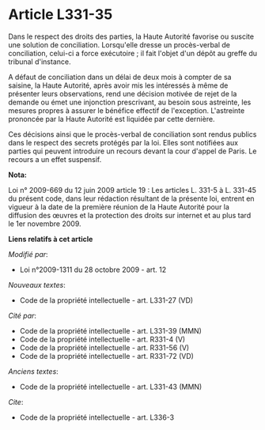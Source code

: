 # Article L331-35

Dans le respect des droits des parties, la Haute Autorité favorise ou suscite une solution de conciliation. Lorsqu'elle
dresse un procès-verbal de conciliation, celui-ci a force exécutoire ; il fait l'objet d'un dépôt au greffe du tribunal
d'instance.

A défaut de conciliation dans un délai de deux mois à compter de sa saisine, la Haute Autorité, après avoir mis les
intéressés à même de présenter leurs observations, rend une décision motivée de rejet de la demande ou émet une injonction
prescrivant, au besoin sous astreinte, les mesures propres à assurer le bénéfice effectif de l'exception. L'astreinte
prononcée par la Haute Autorité est liquidée par cette dernière.

Ces décisions ainsi que le procès-verbal de conciliation sont rendus publics dans le respect des secrets protégés par la loi.
Elles sont notifiées aux parties qui peuvent introduire un recours devant la cour d'appel de Paris. Le recours a un effet
suspensif.

**Nota:**

Loi n° 2009-669 du 12 juin 2009 article 19 : Les articles L. 331-5 à L. 331-45 du présent code, dans leur rédaction résultant
de la présente loi, entrent en vigueur à la date de la première réunion de la Haute Autorité pour la diffusion des œuvres et
la protection des droits sur internet et au plus tard le 1er novembre 2009.

**Liens relatifs à cet article**

_Modifié par_:

  - Loi n°2009-1311 du 28 octobre 2009 - art. 12

_Nouveaux textes_:

  - Code de la propriété intellectuelle - art. L331-27 (VD)

_Cité par_:

  - Code de la propriété intellectuelle - art. L331-39 (MMN)
  - Code de la propriété intellectuelle - art. R331-4 (V)
  - Code de la propriété intellectuelle - art. R331-56 (V)
  - Code de la propriété intellectuelle - art. R331-72 (VD)

_Anciens textes_:

  - Code de la propriété intellectuelle - art. L331-43 (MMN)

_Cite_:

  - Code de la propriété intellectuelle - art. L336-3
